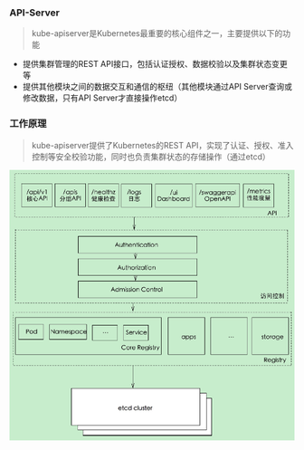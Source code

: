 ### API-Server

> kube-apiserver是Kubernetes最重要的核心组件之一，主要提供以下的功能

- 提供集群管理的REST API接口，包括认证授权、数据校验以及集群状态变更等
- 提供其他模块之间的数据交互和通信的枢纽（其他模块通过API Server查询或修改数据，只有API Server才直接操作etcd）


### 工作原理

> kube-apiserver提供了Kubernetes的REST API，实现了认证、授权、准入控制等安全校验功能，同时也负责集群状态的存储操作（通过etcd）

![API-Server](/images/k8s_2.png)
